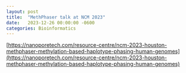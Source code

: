 ```yaml
---
layout: post
title:  "MethPhaser talk at NCM 2023"
date:   2023-12-26 00:00:00 -0600
categories: Bioinformatics
---
```


[https://nanoporetech.com/resource-centre/ncm-2023-houston-methphaser-methylation-based-haplotype-phasing-human-genomes](https://nanoporetech.com/resource-centre/ncm-2023-houston-methphaser-methylation-based-haplotype-phasing-human-genomes)